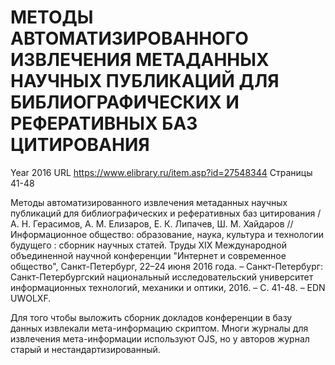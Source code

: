 # МЕТОДЫ АВТОМАТИЗИРОВАННОГО ИЗВЛЕЧЕНИЯ МЕТАДАННЫХ НАУЧНЫХ ПУБЛИКАЦИЙ ДЛЯ БИБЛИОГРАФИЧЕСКИХ И РЕФЕРАТИВНЫХ БАЗ ЦИТИРОВАНИЯ

Year 2016
URL https://www.elibrary.ru/item.asp?id=27548344
Страницы 41-48

Методы автоматизированного извлечения метаданных научных публикаций для библиографических и реферативных баз цитирования / А. Н. Герасимов, А. М. Елизаров, Е. К. Липачев, Ш. М. Хайдаров // Информационное общество: образование, наука, культура и технологии будущего : сборник научных статей. Труды XIX Международной объединенной научной конференции "Интернет и современное общество", Санкт-Петербург, 22–24 июня 2016 года. – Санкт-Петербург: Санкт-Петербургский национальный исследовательский университет информационных технологий, механики и оптики, 2016. – С. 41-48. – EDN UWOLXF.

Для того чтобы выложить сборник докладов конференции в базу данных извлекали мета-информацию скриптом. Многи журналы для извлечения мета-информации используют OJS, но у авторов журнал старый и нестандартизированный.